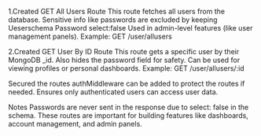 1.Created GET All Users Route
This route fetches all users from the database.
Sensitive info like passwords are excluded by keeping Ueserschema Password select:false
Used in admin-level features (like user management panels).
Example: GET /user/allusers

2.Created GET User By ID Route
This route gets a specific user by their MongoDB _id.
Also hides the password field for safety.
Can be used for viewing profiles or personal dashboards.
Example: GET /user/allusers/:id

Secured the routes
authMiddleware can be added to protect the routes if needed.
Ensures only authenticated users can access user data.

Notes
Passwords are never sent in the response due to select: false in the schema.
These routes are important for building features like dashboards, account management, and admin panels.
